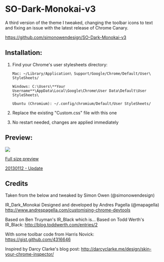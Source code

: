 # SO-Dark-Monokai-v3

A third version of the theme I tweaked, changing the toolbar icons to text and fixing an issue with the latest release of Chrome Canary.

https://github.com/simonowendesign/SO-Dark-Monokai-v3


## Installation:

1. Find your Chrome's user stylesheets directory:


   `Mac: ~/Library/Application\ Support/Google/Chrome/Default/User\ StyleSheets/`

   `Windows: C:\Users\**Your Username**\AppData\Local\Google\Chrome\User Data\Default\User StyleSheets\`

   `Ubuntu (Chromium): ~/.config/chromium/Default/User StyleSheets/`


2. Replace the existing "Custom.css" file with this one

3. No restart needed, changes are applied immediately


## Preview:

<img src="http://farm9.staticflickr.com/8341/8283027217_66d3cbb926_b.jpg">

[Full size preview](http://farm9.staticflickr.com/8341/8283027217_66d3cbb926_b.jpg)

[20130112 - Update](http://farm9.staticflickr.com/8196/8373203286_039e3a07fb_o.png)


## Credits

Taken from the below and tweaked by Simon Owen (@simonowendesign)

IR_Dark_Monokai
Designed and developed by Andres Pagella (@mapagella)
http://www.andrespagella.com/customising-chrome-devtools

Based on Ben Truyman's IR_Black
which is...
Based on Todd Werth's IR_Black:
http://blog.toddwerth.com/entries/2

With some toolbar code from Harris Novick:
https://gist.github.com/4316646

Inspired by Darcy Clarke's blog post:
http://darcyclarke.me/design/skin-your-chrome-inspector/
